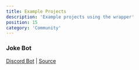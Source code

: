 ```yaml
---
title: Example Projects
description: 'Example projects using the wrapper'
position: 15
category: 'Community'
---
```


### Joke Bot

[Discord Bot](https://discord.com/oauth2/authorize?client_id=896816739336196208&permissions=0&scope=bot%20applications.commands) | [Source](https://github.com/QGIsK/JokeBot)
